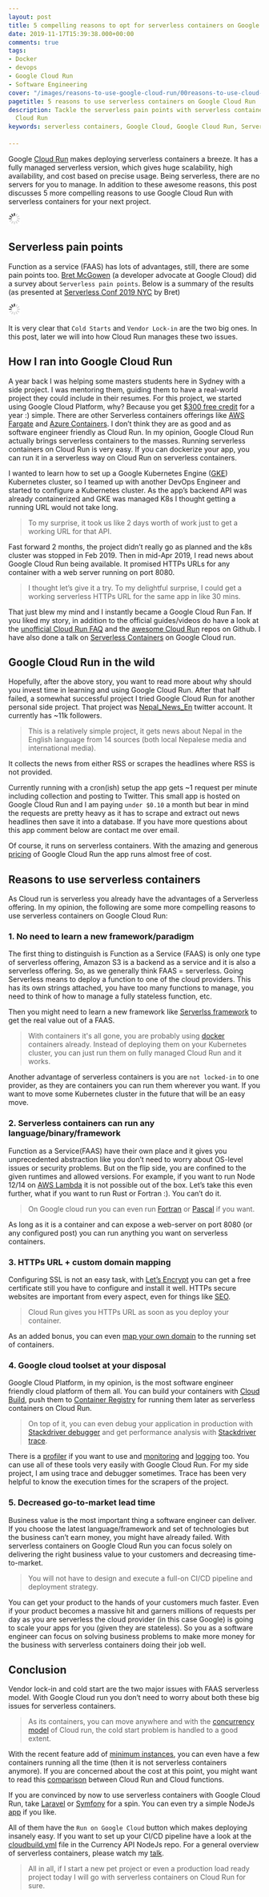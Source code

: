 ```yaml
---
layout: post
title: 5 compelling reasons to opt for serverless containers on Google Cloud Run
date: 2019-11-17T15:39:38.000+00:00
comments: true
tags:
- Docker
- devops
- Google Cloud Run
- Software Engineering
cover: "/images/reasons-to-use-google-cloud-run/00reasons-to-use-cloud-run.jpg"
pagetitle: 5 reasons to use serverless containers on Google Cloud Run
description: Tackle the serverless pain points with serverless containers on Google
  Cloud Run
keywords: serverless containers, Google Cloud, Google Cloud Run, Serverless, containers

---
```

Google [Cloud Run](https://cloud.google.com/run/) makes deploying serverless containers a breeze. It has a fully managed serverless version, which gives huge scalability, high availability, and cost based on precise usage. Being serverless, there are no servers for you to manage. In addition to these awesome reasons, this post discusses 5 more compelling reasons to use Google Cloud Run with serverless containers for your next project.

<img class="center" src="/images/generic/loading.gif" data-echo="/images/reasons-to-use-google-cloud-run/00reasons-to-use-cloud-run.jpg" title="5 compelling reasons to use Google Cloud Run" alt="5 compelling reasons to use Cloud Run">

<!-- more -->

## Serverless pain points

Function as a service (FAAS) has lots of advantages, still, there are some pain points too. [Bret McGowen](https://twitter.com/bretmcg) (a developer advocate at Google Cloud) did a survey about `Serverless pain points`. Below is a summary of the results (as presented at [Serverless Conf 2019 NYC](https://acloud.guru/series/serverlessconf-nyc-2019/view/what-is-cloud-run) by Bret)

<img class="center" src="/images/generic/loading.gif" data-echo="/images/reasons-to-use-google-cloud-run/01serverless-issues.jpg" title="Serverless Pain points from a survey" alt="Serverless Pain points from a survey">

It is very clear that `Cold Starts` and `Vendor Lock-in` are the two big ones. In this post, later we will into how Cloud Run manages these two issues.

## How I ran into Google Cloud Run

A year back I was helping some masters students here in Sydney with a side project. I was mentoring them, guiding them to have a real-world project they could include in their resumes. For this project, we started using Google Cloud Platform, why? Because you get [$300 free credit](https://cloud.google.com/free/docs/gcp-free-tier) for a year :) simple. There are other Serverless containers offerings like [AWS Fargate](https://aws.amazon.com/fargate/) and [Azure Containers](https://azure.microsoft.com/en-au/product-categories/containers/). I don’t think they are as good and as software engineer friendly as Cloud Run. In my opinion, Google Cloud Run actually brings serverless containers to the masses. Running serverless containers on Cloud Run is very easy. If you can dockerize your app, you can run it in a serverless way on Cloud Run on serverless containers. 

I wanted to learn how to set up a Google Kubernetes Engine ([GKE](https://cloud.google.com/kubernetes-engine/)) Kubernetes cluster, so I teamed up with another DevOps Engineer and started to configure a Kubernetes cluster. As the app’s backend API was already containerized and GKE was managed K8s I thought getting a running URL would not take long.

> To my surprise, it took us like 2 days worth of work just to get a working URL for that API.

Fast forward 2 months, the project didn’t really go as planned and the k8s cluster was stopped in Feb 2019. Then in mid-Apr 2019, I read news about Google Cloud Run being available. It promised HTTPs URLs for any container with a web server running on port 8080.

> I thought let’s give it a try. To my delightful surprise, I could get a working serverless HTTPs URL for the same app in like 30 mins.

That just blew my mind and I instantly became a Google Cloud Run Fan. If you liked my story, in addition to the official guides/videos do have a look at the [unofficial Cloud Run FAQ](https://github.com/ahmetb/cloud-run-faq) and the [awesome Cloud Run](https://github.com/steren/awesome-cloudrun) repos on Github. I have also done a talk on [Serverless Containers](blog/2019/11/from-0-to-working-serverless-url-for-a-containerized-app-with-google-cloud-run-slides-and-video/ "Serverless containers talk and video") on Google Cloud run.

## Google Cloud Run in the wild

Hopefully, after the above story, you want to read more about why should you invest time in learning and using Google Cloud Run. After that half failed, a somewhat successful project I tried Google Cloud Run for another personal side project. That project was [Nepal_News_En](https://twitter.com/nepal_news_en) twitter account. It currently has \~11k followers.

> This is a relatively simple project, it gets news about Nepal in the English language from 14 sources (both local Nepalese media and international media).

It collects the news from either RSS or scrapes the headlines where RSS is not provided.

Currently running with a cron(ish) setup the app gets \~1 request per minute including collection and posting to Twitter. This small app is hosted on Google Cloud Run and I am paying `under $0.10` a month but bear in mind the requests are pretty heavy as it has to scrape and extract out news headlines then save it into a database. If you have more questions about this app comment below are contact me over email.

Of course, it runs on serverless containers. With the amazing and generous [pricing](https://cloud.google.com/run/pricing "Google Cloud Run pricing") of Google Cloud Run the app runs almost free of cost.

## Reasons to use serverless containers

As Cloud run is serverless you already have the advantages of a Serverless offering. In my opinion, the following are some more compelling reasons to use serverless containers on Google Cloud Run:

### 1.  No need to learn a new framework/paradigm

The first thing to distinguish is Function as a Service (FAAS) is only one type of serverless offering, Amazon S3 is a backend as a service and it is also a serverless offering. So, as we generally think FAAS = serverless. Going Serverless means to deploy a function to one of the cloud providers. This has its own strings attached, you have too many functions to manage, you need to think of how to manage a fully stateless function, etc. 

Then you might need to learn a new framework like [Serverlss framework](https://serverless.com/) to get the real value out of a FAAS. 

> With containers it's all gone, you are probably using [docker](https://geshan.com.np/blog/categories/docker/) containers already. Instead of deploying them on your Kubernetes cluster, you can just run them on fully managed Cloud Run and it works. 

Another advantage of serverless containers is you are `not locked-in` to one provider, as they are containers you can run them wherever you want. If you want to move some Kubernetes cluster in the future that will be an easy move.

### 2. Serverless containers can run any language/binary/framework

Function as a Service(FAAS) have their own place and it gives you unprecedented abstraction like you don’t need to worry about OS-level issues or security problems. But on the flip side, you are confined to the given runtimes and allowed versions. For example, if you want to run Node 12/14 on [AWS Lambda](https://aws.amazon.com/lambda/) it is not possible out of the box. Let’s take this even further, what if you want to run Rust or Fortran :). You can’t do it. 

> On Google cloud run you can even run [Fortran](https://github.com/zachmccormick/fortran-cloudrun) or [Pascal](https://medium.com/google-cloud/serverless-computing-with-pascal-d7a16633db44) if you want. 

As long as it is a container and can expose a web-server on port 8080 (or any configured post) you can run anything you want on serverless containers.

### 3. HTTPs URL + custom domain mapping

Configuring SSL is not an easy task, with [Let’s Encrypt](https://letsencrypt.org/) you can get a free certificate still you have to configure and install it well. HTTPs secure websites are important from every aspect, even for things like [SEO](https://support.google.com/webmasters/answer/7451184?hl=en). 

> Cloud Run gives you HTTPs URL as soon as you deploy your container. 

As an added bonus, you can even [map your own domain](https://cloud.google.com/run/docs/mapping-custom-domains "Cloud run domain mapping") to the running set of containers.

### 4. Google cloud toolset at your disposal

Google Cloud Platform, in my opinion, is the most software engineer friendly cloud platform of them all. You can build your containers with [Cloud Build](https://cloud.google.com/cloud-build/), push them to [Container Registry](https://cloud.google.com/container-registry/) for running them later as serverless containers on Cloud Run. 

> On top of it, you can even debug your application in production with [Stackdriver debugger](https://cloud.google.com/debugger/) and get performance analysis with [Stackdriver trace](https://cloud.google.com/trace/). 

There is a [profiler](https://cloud.google.com/profiler/) if you want to use and [monitoring](https://cloud.google.com/monitoring/) and [logging](https://cloud.google.com/logging) too. You can use all of these tools very easily with Google Cloud Run. For my side project, I am using trace and debugger sometimes. Trace has been very helpful to know the execution times for the scrapers of the project.

### 5. Decreased go-to-market lead time

Business value is the most important thing a software engineer can deliver. If you choose the latest language/framework and set of technologies but the business can’t earn money, you might have already failed. With serverless containers on Google Cloud Run you can focus solely on delivering the right business value to your customers and decreasing time-to-market.

> You will not have to design and execute a full-on CI/CD pipeline and deployment strategy.

You can get your product to the hands of your customers much faster. Even if your product becomes a massive hit and garners millions of requests per day as you are serverless the cloud provider (in this case Google) is going to scale your apps for you (given they are stateless). So you as a software engineer can focus on solving business problems to make more money for the business with serverless containers doing their job well.

## Conclusion

Vendor lock-in and cold start are the two major issues with FAAS serverless model. With Google Cloud run you don’t need to worry about both these big issues for serverless containers. 

> As its containers, you can move anywhere and with the [concurrency model](https://cloud.google.com/run/docs/about-concurrency) of Cloud run, the cold start problem is handled to a good extent. 

With the recent feature add of [minimum instances](https://cloud.google.com/run/docs/configuring/min-instances "Cloud run minimum instances"), you can even have a few containers running all the time (then it is not serverless containers anymore). If you are concerned about the cost at this point, you might want to read this [comparison](https://medium.com/google-cloud/cloud-run-vs-cloud-functions-whats-the-lowest-cost-728d59345a2e) between Cloud Run and Cloud functions.

If you are convinced by now to use serverless containers with Google Cloud Run, take [Laravel](https://geshan.com.np/blog/2019/10/get-laravel-6-running-on-google-cloud-run-step-by-step-with-ci/) or [Symfony](https://geshan.com.np/blog/2019/11/how-to-run-symfony-on-google-cloud-run-with-the-demo-app-step-by-step-guide/) for a spin. You can even try a simple NodeJs [app](https://github.com/geshan/currency-api) if you like. 

All of them have the `Run on Google Cloud` button which makes deploying insanely easy. If you want to set up your CI/CD pipeline have a look at the [cloudbuild.yml](https://github.com/geshan/currency-api/blob/master/cloudbuild.yaml) file in the Currency API NodeJs repo. For a general overview of serverless containers, please watch my [talk](https://geshan.com.np/blog/2019/11/from-0-to-working-serverless-url-for-a-containerized-app-with-google-cloud-run-slides-and-video/).

> All in all, if I start a new pet project or even a production load ready project today I will go with serverless containers on Cloud Run for sure.